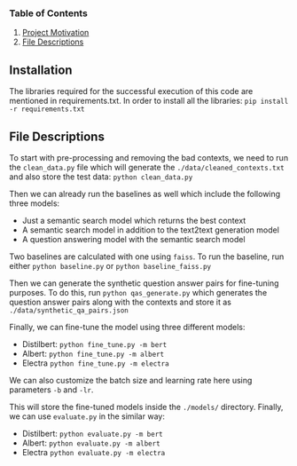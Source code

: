 
### Table of Contents

1. [Project Motivation](#motivation)
2. [File Descriptions](#files)

## Installation <a name="installation"></a>

The libraries required for the successful execution of this code are mentioned in requirements.txt. In order to install all the libraries:
`pip install -r requirements.txt`

## File Descriptions <a name="files"></a>

To start with pre-processing and removing the bad contexts, we need to run the `clean_data.py` file which will generate the `./data/cleaned_contexts.txt` and also store the test data:
```python clean_data.py```

Then we can already run the baselines as well which include the following three models:
- Just a semantic search model which returns the best context
- A semantic search model in addition to the text2text generation model
- A question answering model with the semantic search model

Two baselines are calculated with one using `faiss`. To run the baseline, run either `python baseline.py` or `python baseline_faiss.py`

Then we can generate the synthetic question answer pairs for fine-tuning purposes. To do this, run `python qas_generate.py` which generates the question answer pairs along with the contexts and store it as `./data/synthetic_qa_pairs.json`

Finally, we can fine-tune the model using three different models:
- Distilbert: `python fine_tune.py -m bert`
- Albert: `python fine_tune.py -m albert`
- Electra `python fine_tune.py -m electra`

We can also customize the batch size and learning rate here using parameters `-b` and `-lr`.

This will store the fine-tuned models inside the `./models/` directory. Finally, we can use `evaluate.py` in the similar way:
- Distilbert: `python evaluate.py -m bert`
- Albert: `python evaluate.py -m albert`
- Electra `python evaluate.py -m electra`
